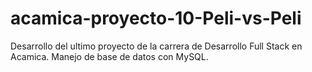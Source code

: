 # acamica-proyecto-10-Peli-vs-Peli
Desarrollo del ultimo proyecto de la carrera de Desarrollo Full Stack en Acamica. 
Manejo de base de datos con MySQL.
